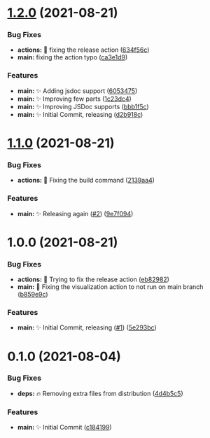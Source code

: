 # [1.2.0](https://github.com/Unbuttun/novels-raw-scraper/compare/v1.1.0...v1.2.0) (2021-08-21)

### Bug Fixes

- **actions:** 🐛 fixing the release action ([634f56c](https://github.com/Unbuttun/novels-raw-scraper/commit/634f56cb43819f84eb16bf135c073d7a48ed39b2))
- **main:** fixing the action typo ([ca3e1d9](https://github.com/Unbuttun/novels-raw-scraper/commit/ca3e1d98f465894f0940eacaa1a78cdab0a141f7))

### Features

- **main:** ✨ Adding jsdoc support ([6053475](https://github.com/Unbuttun/novels-raw-scraper/commit/605347532c963358a82d2389e004ee80482d030b))
- **main:** ✨ Improving few parts ([1c23dc4](https://github.com/Unbuttun/novels-raw-scraper/commit/1c23dc4fd3a638a10ad4f951c0e8f4c3c0b1a831))
- **main:** ✨ Improving JSDoc supports ([bbb1f5c](https://github.com/Unbuttun/novels-raw-scraper/commit/bbb1f5c8f7ef0bef6b730ac801b380aa57ced497))
- **main:** ✨ Initial Commit, releasing ([d2b918c](https://github.com/Unbuttun/novels-raw-scraper/commit/d2b918c175059c09e71f93ef3c8c9c17896c011a))

# [1.1.0](https://github.com/Unbuttun/novels-raw-scraper/compare/v1.0.0...v1.1.0) (2021-08-21)

### Bug Fixes

- **actions:** 🐛 Fixing the build command ([2139aa4](https://github.com/Unbuttun/novels-raw-scraper/commit/2139aa47b19815b3f67b93367f6714d76071ac48))

### Features

- **main:** ✨ Releasing again ([#2](https://github.com/Unbuttun/novels-raw-scraper/issues/2)) ([9e7f094](https://github.com/Unbuttun/novels-raw-scraper/commit/9e7f09435ee4a292e9dc516d5bc0ff99ad714608))

# 1.0.0 (2021-08-21)

### Bug Fixes

- **actions:** 🐛 Trying to fix the release action ([eb82982](https://github.com/Unbuttun/novels-raw-scraper/commit/eb829828b314d42593620197a0efc21e4aa78385))
- **main:** 🐛 Fixing the visualization action to not run on main branch ([b859e9c](https://github.com/Unbuttun/novels-raw-scraper/commit/b859e9c5fb106920ff1417a0c1d7e4cbdfd09496))

### Features

- **main:** ✨ Initial Commit, releasing ([#1](https://github.com/Unbuttun/novels-raw-scraper/issues/1)) ([5e293bc](https://github.com/Unbuttun/novels-raw-scraper/commit/5e293bc1aa3bde9600d7333e7c7225b16cba43c9))

# 0.1.0 (2021-08-04)

### Bug Fixes

- **deps:** 🔥 Removing extra files from distribution ([4d4b5c5](https://github.com/Unbuttun/chinese-numbers-to-arabic/commit/4d4b5c5de072e80dab46718999da9caad234888b))

### Features

- **main:** ✨ Initial Commit ([c184199](https://github.com/Unbuttun/chinese-numbers-to-arabic/commit/c184199dfe2b442d0081dd95cf60f2e03baf1137))
